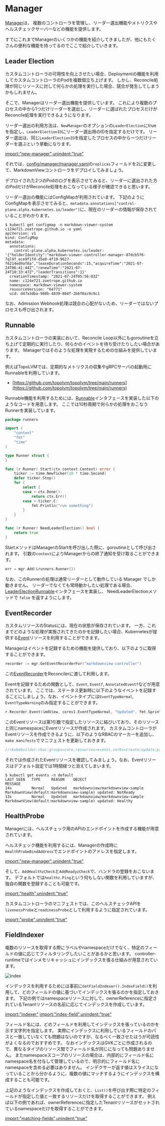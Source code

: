 # Manager

[Manager](https://pkg.go.dev/sigs.k8s.io/controller-runtime/pkg/manager?tab=doc#Manager)は、
複数のコントローラを管理し、リーダー選出機能やメトリクスやヘルスチェックサーバーなどの機能を提供します。

すでにこれまでManagerのいくつかの機能を紹介してきましたが、他にもたくさんの便利な機能を持ってるのでここで紹介していきます。

## Leader Election

カスタムコントローラの可用性を向上させたい場合、Deploymentの機能を利用してカスタムコントローラのPodを複数個立ち上げます。
しかし、Reconcile処理が同じリソースに対して何らかの処理を実行した場合、競合が発生してしまうかもしれません。

そこで、Managerはリーダー選出機能を提供しています。
これにより複数のプロセスの中から1つだけリーダーを選出し、リーダーに選ばれたプロセスだけがReconcile処理を実行できるようになります。

リーダー選出の利用方法は、`NewManager`のオプションの`LeaderElection`にtrueを指定し、`LeaderElectionID`にリーダー選出用のIDを指定するだけです。
リーダー選出は、同じ`LeaderElectionID`を指定したプロセスの中から一つだけリーダーを選ぶという挙動になります。

[import:"new-manager",unindent:"true"](../../codes/markdown-viewer/main.go)

それでは、[config/manager/manager.yaml](../../codes/markdown-viewer/config/manager/manager.yaml)の`replicas`フィールドを2に変更して、MarkdownViewコントローラをデプロイしてみましょう。

デプロイされた2つのPodのログを表示させてみると、リーダーに選出された方のPodだけがReconcile処理をおこなっている様子が確認できると思います。

リーダー選出の機能にはConfigMapが利用されています。
下記のようにConfigMapを表示させてみると、`metadata.annotations["control-plane.alpha.kubernetes.io/leader"]`に、現在のリーダーの情報が保存されていることがわかります。

```
$ kubectl get configmap -n markdown-viewer-system c124e721.zoetrope.github.io -o yaml
apiVersion: v1
kind: ConfigMap
metadata:
  annotations:
    control-plane.alpha.kubernetes.io/leader: '{"holderIdentity":"markdown-viewer-controller-manager-87dcb5f6-7ql9f_ece9f1fd-d5e0-4f10-9627-f6214ed9af8a","leaseDurationSeconds":15,"acquireTime":"2021-07-24T06:41:44Z","renewTime":"2021-07-24T10:33:47Z","leaderTransitions":1}'
  creationTimestamp: "2021-07-24T05:56:03Z"
  name: c124e721.zoetrope.github.io
  namespace: markdown-viewer-system
  resourceVersion: "64771"
  uid: d47a3dba-988b-4839-804f-2b6f0ac9c9c1
```

なお、Admission Webhook処理は競合の心配がないため、リーダーではないプロセスも呼び出されます。

## Runnable

カスタムコントローラの実装において、Reconcile Loop以外にもgoroutineを立ち上げて定期的に実行したり、何らかのイベントを待ち受けたりしたい場合があります。
Managerではそのような処理を実現するための仕組みを提供しています。

例えばTopoLVMでは、定期的なメトリクスの収集やgRPCサーバの起動用にRunnableを利用しています。

- [https://github.com/topolvm/topolvm/tree/main/runners](https://github.com/topolvm/topolvm/tree/main/runners)

Runnable機能を利用するためには、[Runnable](https://pkg.go.dev/sigs.k8s.io/controller-runtime/pkg/manager?tab=doc#Runnable)インタフェースを実装した以下のようなコードを用意します。
ここでは10秒周期で何らかの処理をおこなうRunnerを実装しています。

```go
package runners

import (
    "context"
    "fmt"
    "time"
)

type Runner struct {
}

func (r Runner) Start(ctx context.Context) error {
    ticker := time.NewTicker(10 * time.Second)
    defer ticker.Stop()
    for {
        select {
        case <-ctx.Done():
            return ctx.Err()
        case <-ticker.C:
            fmt.Println("run something")
        }
    }
}

func (r Runner) NeedLeaderElection() bool {
    return true
}
```

StartメソッドはManagerのStartを呼び出した際に、goroutineとして呼び出されます。
引数の`context`によりManagerからの終了通知を受け取ることができます。

```go
err = mgr.Add(&runners.Runner{})
```

なお、このRunnerの処理は通常リーダーとして動作している Manager でしか動きません。
リーダーでなくても常時動かしたい処理である場合、[LeaderElectionRunnable](https://pkg.go.dev/sigs.k8s.io/controller-runtime/pkg/manager?tab=doc#LeaderElectionRunnable)インタフェースを実装し、
NeedLeaderElectionメソッドで `false` を返すようにします。

## EventRecorder

カスタムリソースのStatusには、現在の状態が保存されています。
一方、これまでどのような処理が実施されてきたのかを記録したい場合、Kubernetesが提供する[Event](https://pkg.go.dev/k8s.io/api/core/v1?tab=doc#Event)リソースを利用することができます。

Managerはイベントを記録するための機能を提供しており、以下のように取得することができます。

```go
recorder := mgr.GetEventRecorderFor("markdownview-controller")
```

この[EventRecorder](https://pkg.go.dev/k8s.io/client-go/tools/record?tab=doc#EventRecorder)をReconcilerに渡して利用します。

Eventを記録するための関数として、`Event`, `Eventf`, `AnnotatedEventf`などが用意されています。
ここでは、ステータス更新時に以下のようなイベントを記録することにしましょう。なお、イベントタイプには`EventTypeNormal`, `EventTypeWarning`のみ指定することができます。

```go
r.Recorder.Event(&mdView, corev1.EventTypeNormal, "Updated", fmt.Sprintf("MarkdownView(%s:%s) updated: %s", mdView.Namespace, mdView.Name, mdView.Status))
```

このEventリソースは第1引数で指定したリソースに結びいており、そのリソースと同じnamespaceにEventリソースが作成されます。
カスタムコントローラがEventリソースを作成できるように、以下のようなRBACのマーカーを追加し、`make manifests`でマニフェストを更新しておきます。

```go
//+kubebuilder:rbac:groups=core,resources=events,verbs=create;update;patch
```

それでは作成されたEventリソースを確認してみましょう。なお、Eventリソースはデフォルト設定では1時間経つと消えてしまいます。

```
$ kubectl get events -n default
LAST SEEN   TYPE     REASON    OBJECT                             MESSAGE
14s         Normal   Updated   markdownview/markdownview-sample   MarkdownView(default:markdownview-sample) updated: NotReady
13s         Normal   Updated   markdownview/markdownview-sample   MarkdownView(default:markdownview-sample) updated: Healthy
```

## HealthProbe

Managerには、ヘルスチェック用のAPIのエンドポイントを作成する機能が用意されています。

ヘルスチェック機能を利用するには、Managerの作成時に`HealthProbeBindAddress`でエンドポイントのアドレスを指定します。

[import:"new-manager",unindent:"true"](../../codes/markdown-viewer/main.go)

そして、`AddHealthzCheck`と`AddReadyzCheck`で、ハンドラの登録をおこないます。
デフォルトでは`healthz.Ping`という何もしない関数を利用していますが、独自の関数を登録することも可能です。

[import:"health",unindent:"true"](../../codes/markdown-viewer/main.go)

カスタムコントローラのマニフェストでは、このヘルスチェックAPIを`livenessProbe`と`readinessProbe`として利用するように指定されています。

[import:"probe",unindent:"true"](../../codes/markdown-viewer/config/manager/manager.yaml)

## FieldIndexer

複数のリソースを取得する際にラベルやnamespaceだけでなく、特定のフィールドの値に応じてフィルタリングしたいことがあるかと思います。
controller-runtimeではインメモリキャッシュにインデックスを張る仕組みが用意されています。

![index](./img/index.png)

インデックスを利用するためには事前に`GetFieldIndexer().IndexField()`を利用して、どのフィールドの値に基づいてインデックスを張るのかを指定しておきます。
下記の例ではnamespaceリソースに対して、ownerReferenceに指定されているTenantリソースの名前に応じてインデックスを作成しています。

[import:"indexer"](../../codes/tenant/controllers/tenant_controller.go)
[import:"index-field",unindent:"true"](../../codes/tenant/controllers/tenant_controller.go)

フィールド名には、どのフィールドを利用してインデックスを張っているのかを示す文字列を指定します。
実際にインデックスに利用しているフィールドのパスと一致していなくても問題はないのですが、なるべく一致させたほうが可読性がよくなるのでおすすめです。
なおインデックスはGVKごとに作成されるので、異なるタイプのリソース間でフィールド名が同じになっても問題ありません。
またnamespaceスコープのリソースの場合は、内部的にフィールド名にnamespace名を付与して管理しているので、明示的にフィールド名にnamespaceを含める必要はありません。
インデクサーが返す値はスライスになっていることから分かるように、複数の値にマッチするようにインデックスを構成することも可能です。

上記のようなインデックスを作成しておくと、`List()`を呼び出す際に特定のフィールドが指定した値と一致するリソースだけを取得することができます。
例えば以下の例であれば、ownerReferenceに指定したTenantリソースがセットされているnamespaceだけを取得することができます。

[import:"matching-fields",unindent:"true"](../../codes/tenant/controllers/tenant_controller.go)
